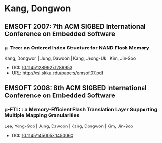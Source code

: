 # Kang, Dongwon

## EMSOFT 2007: 7th ACM SIGBED International Conference on Embedded Software

### μ-Tree: an Ordered Index Structure for NAND Flash Memory
Kang, Dongwon | Jung, Dawoon | Kang, Jeong-Uk | Kim, Jin-Soo
* DOI: [10.1145/1289927.1289953](https://doi.org/10.1145/1289927.1289953)
* URL: <http://csl.skku.edu/papers/emsoft07.pdf>

## EMSOFT 2008: 8th ACM SIGBED International Conference on Embedded Software

### µ-FTL: : a Memory-Efficient Flash Translation Layer Supporting Multiple Mapping Granularities
Lee, Yong-Goo | Jung, Dawoon | Kang, Dongwon | Kim, Jin-Soo
* DOI: [10.1145/1450058.1450063](https://doi.org/10.1145/1450058.1450063)

